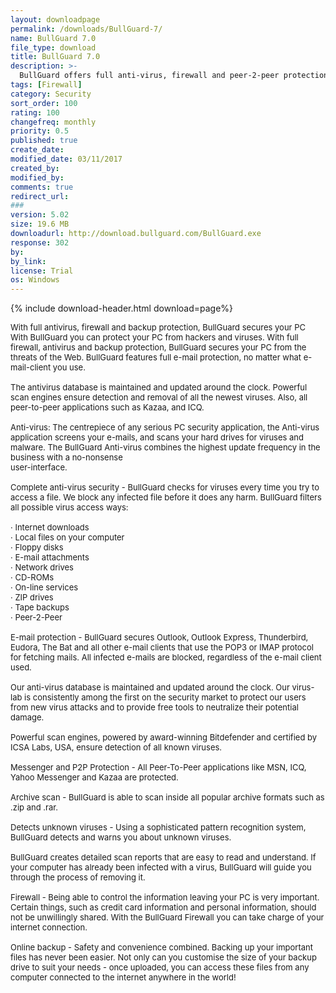 ```yaml
---
layout: downloadpage
permalink: /downloads/BullGuard-7/
name: BullGuard 7.0
file_type: download
title: BullGuard 7.0
description: >-
  BullGuard offers full anti-virus, firewall and peer-2-peer protection
tags: [Firewall]
category: Security
sort_order: 100
rating: 100
changefreq: monthly
priority: 0.5
published: true
create_date: 
modified_date: 03/11/2017
created_by: 
modified_by: 
comments: true
redirect_url: 
### 
version: 5.02
size: 19.6 MB
downloadurl: http://download.bullguard.com/BullGuard.exe
response: 302
by: 
by_link: 
license: Trial
os: Windows
---
```


{% include download-header.html download=page%}

<p style="fix-download-text !important">
<p><font size="2">With full antivirus, firewall and backup protection, BullGuard secures your PC <br />
With BullGuard you can protect your PC from hackers and viruses. With full firewall, antivirus and backup protection, BullGuard secures your PC from the threats of the Web. BullGuard features full e-mail protection, no matter what e-mail-client you use. <br />
<br />
The antivirus database is maintained and updated around the clock. Powerful scan engines ensure detection and removal of all the newest viruses. Also, all peer-to-peer applications such as Kazaa, and ICQ. <br />
<br />
Anti-virus: The centrepiece of any serious PC security application, the Anti-virus application screens your e-mails, and scans your hard drives for viruses and malware. The BullGuard Anti-virus combines the highest update frequency in the business with a no-nonsense <br />
user-interface. <br />
<br />
Complete anti-virus security - BullGuard checks for viruses every time you try to access a file. We block any infected file before it does any harm. BullGuard filters all possible virus access ways: <br />
<br />
· Internet downloads <br />
· Local files on your computer <br />
· Floppy disks <br />
· E-mail attachments <br />
· Network drives <br />
· CD-ROMs <br />
· On-line services <br />
· ZIP drives <br />
· Tape backups <br />
· Peer-2-Peer <br />
<br />
E-mail protection - BullGuard secures Outlook, Outlook Express, Thunderbird, Eudora, The Bat and all other e-mail clients that use the POP3 or IMAP protocol for fetching mails. All infected e-mails are blocked, regardless of the e-mail client used. <br />
<br />
Our anti-virus database is maintained and updated around the clock. Our virus-lab is consistently among the first on the security market to protect our users from new virus attacks and to provide free tools to neutralize their potential damage. <br />
<br />
Powerful scan engines, powered by award-winning Bitdefender and certified by ICSA Labs, USA, ensure detection of all known viruses. <br />
<br />
Messenger and P2P Protection - All Peer-To-Peer applications like MSN, ICQ, Yahoo Messenger and Kazaa are protected. <br />
<br />
Archive scan - BullGuard is able to scan inside all popular archive formats such as .zip and .rar. <br />
<br />
Detects unknown viruses - Using a sophisticated pattern recognition system, BullGuard detects and warns you about unknown viruses. <br />
<br />
BullGuard creates detailed scan reports that are easy to read and understand. If your computer has already been infected with a virus, BullGuard will guide you through the process of removing it. <br />
<br />
Firewall - Being able to control the information leaving your PC is very important. Certain things, such as credit card information and personal information, should not be unwillingly shared. With the BullGuard Firewall you can take charge of your internet connection. <br />
<br />
Online backup - Safety and convenience combined. Backing up your important files has never been easier. Not only can you customise the size of your backup drive to suit your needs - once uploaded, you can access these files from any computer connected to the internet anywhere in the world!</font></p></p>
